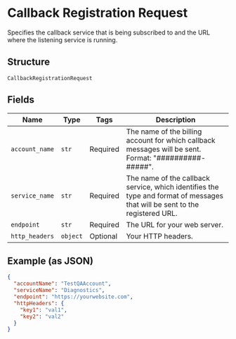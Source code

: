 
# Callback Registration Request

Specifies the callback service that is being subscribed to and the URL where the listening service is running.

## Structure

`CallbackRegistrationRequest`

## Fields

| Name | Type | Tags | Description |
|  --- | --- | --- | --- |
| `account_name` | `str` | Required | The name of the billing account for which callback messages will be sent. Format: "##########-#####". |
| `service_name` | `str` | Required | The name of the callback service, which identifies the type and format of messages that will be sent to the registered URL. |
| `endpoint` | `str` | Required | The URL for your web server. |
| `http_headers` | `object` | Optional | Your HTTP headers. |

## Example (as JSON)

```json
{
  "accountName": "TestQAAccount",
  "serviceName": "Diagnostics",
  "endpoint": "https://yourwebsite.com",
  "httpHeaders": {
    "key1": "val1",
    "key2": "val2"
  }
}
```

